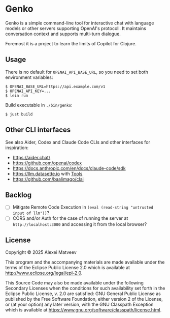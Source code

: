 # Genko

Genko is a simple command-line tool for interactive chat with language
models or other servers supporting OpenAI's protocoll. It maintains
conversation context and supports multi-turn dialogue.

Foremost it is a project to learn the limits of Copilot for Clojure.

## Usage

There is no default for `OPENAI_API_BASE_URL`, so you need to set
both environment variables:

    $ OPENAI_BASE_URL=https://api.example.com/v1
    $ OPENAI_API_KEY=...
    $ lein run

Build executable in `./bin/genko`:

    $ just build


## Other CLI interfaces

See also Aider, Codex and Claude Code CLIs and other interfaces for
inspiration:

* https://aider.chat/
* https://github.com/openai/codex
* https://docs.anthropic.com/en/docs/claude-code/sdk
* https://llm.datasette.io with
  [Tools](https://simonwillison.net/2025/May/27/llm-tools/)
* https://github.com/baalimago/clai


## Backlog

* [ ] Mitigate Remote Code Execution in `(eval (read-string "untrusted
      input of llm"))`?
* [ ] CORS and/or Auth for the case of running the server at
      `http://localhost:3000` and accessing it from the local browser?

## License

Copyright © 2025 Alexei Matveev

This program and the accompanying materials are made available under the
terms of the Eclipse Public License 2.0 which is available at
http://www.eclipse.org/legal/epl-2.0.

This Source Code may also be made available under the following Secondary
Licenses when the conditions for such availability set forth in the Eclipse
Public License, v. 2.0 are satisfied: GNU General Public License as published by
the Free Software Foundation, either version 2 of the License, or (at your
option) any later version, with the GNU Classpath Exception which is available
at https://www.gnu.org/software/classpath/license.html.
